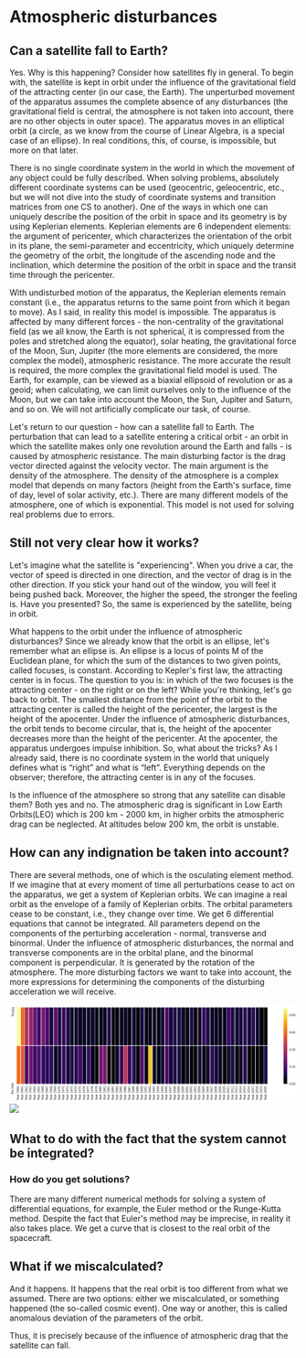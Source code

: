 # Atmospheric disturbances
## Can a satellite fall to Earth?
Yes. Why is this happening? Consider how satellites fly in general.
To begin with, the satellite is kept in orbit under the influence of the gravitational field of the attracting center (in our case, the Earth). The unperturbed movement of the apparatus assumes the complete absence of any disturbances (the gravitational field is central, the atmosphere is not taken into account, there are no other objects in outer space). The apparatus moves in an elliptical orbit (a circle, as we know from the course of Linear Algebra, is a special case of an ellipse). In real conditions, this, of course, is impossible, but more on that later.

There is no single coordinate system in the world in which the movement of any object could be fully described. When solving problems, absolutely different coordinate systems can be used (geocentric, geleocentric, etc., but we will not dive into the study of coordinate systems and transition matrices from one CS to another). One of the ways in which one can uniquely describe the position of the orbit in space and its geometry is by using Keplerian elements. Keplerian elements are 6 independent elements: the argument of pericenter, which characterizes the orientation of the orbit in its plane, the semi-parameter and eccentricity, which uniquely determine the geometry of the orbit, the longitude of the ascending node and the inclination, which determine the position of the orbit in space and the transit time through the pericenter.

With undisturbed motion of the apparatus, the Keplerian elements remain constant (i.e., the apparatus returns to the same point from which it began to move). As I said, in reality this model is impossible. The apparatus is affected by many different forces - the non-centrality of the gravitational field (as we all know, the Earth is not spherical, it is compressed from the poles and stretched along the equator), solar heating, the gravitational force of the Moon, Sun, Jupiter (the more elements are considered, the more complex the model), atmospheric resistance. The more accurate the result is required, the more complex the gravitational field model is used. The Earth, for example, can be viewed as a biaxial ellipsoid of revolution or as a geoid; when calculating, we can limit ourselves only to the influence of the Moon, but we can take into account the Moon, the Sun, Jupiter and Saturn, and so on. We will not artificially complicate our task, of course.

Let's return to our question - how can a satellite fall to Earth. The perturbation that can lead to a satellite entering a critical orbit - an orbit in which the satellite makes only one revolution around the Earth and falls - is caused by atmospheric resistance. The main disturbing factor is the drag vector directed against the velocity vector. The main argument is the density of the atmosphere. The density of the atmosphere is a complex model that depends on many factors (height from the Earth's surface, time of day, level of solar activity, etc.). There are many different models of the atmosphere, one of which is exponential. This model is not used for solving real problems due to errors.

## Still not very clear how it works? 
Let's imagine what the satellite is "experiencing". When you drive a car, the vector of speed is directed in one direction, and the vector of drag is in the other direction. If you stick your hand out of the window, you will feel it being pushed back. Moreover, the higher the speed, the stronger the feeling is. Have you presented? So, the same is experienced by the satellite, being in orbit.

What happens to the orbit under the influence of atmospheric disturbances? Since we already know that the orbit is an ellipse, let's remember what an ellipse is. An ellipse is a locus of points M of the Euclidean plane, for which the sum of the distances to two given points, called focuses, is constant. According to Kepler's first law, the attracting center is in focus. The question to you is: in which of the two focuses is the attracting center - on the right or on the left? While you're thinking, let's go back to orbit. The smallest distance from the point of the orbit to the attracting center is called the height of the pericenter, the largest is the height of the apocenter. Under the influence of atmospheric disturbances, the orbit tends to become circular, that is, the height of the apocenter decreases more than the height of the pericenter. At the apocenter, the apparatus undergoes impulse inhibition. So, what about the tricks? As I already said, there is no coordinate system in the world that uniquely defines what is “right” and what is “left”. Everything depends on the observer; therefore, the attracting center is in any of the focuses.

Is the influence of the atmosphere so strong that any satellite can disable them? Both yes and no. The atmospheric drag is significant in Low Earth Orbits(LEO) which is 200 km - 2000 km, in higher orbits the atmospheric drag can be neglected. At altitudes below 200 km, the orbit is unstable.

## How can any indignation be taken into account? 
There are several methods, one of which is the osculating element method. If we imagine that at every moment of time all perturbations cease to act on the apparatus, we get a system of Keplerian orbits. We can imagine a real orbit as the envelope of a family of Keplerian orbits. The orbital parameters cease to be constant, i.e., they change over time. We get 6 differential equations that cannot be integrated. All parameters depend on the components of the perturbing acceleration - normal, transverse and binormal. Under the influence of atmospheric disturbances, the normal and transverse components are in the orbital plane, and the binormal component is perpendicular. It is generated by the rotation of the atmosphere. The more disturbing factors we want to take into account, the more expressions for determining the components of the disturbing acceleration we will receive.

![](Heatmap.png)
![](IndignantMovement.png)

## What to do with the fact that the system cannot be integrated? 
### How do you get solutions? 
There are many different numerical methods for solving a system of differential equations, for example, the Euler method or the Runge-Kutta method. Despite the fact that Euler's method may be imprecise, in reality it also takes place. We get a curve that is closest to the real orbit of the spacecraft.

## What if we miscalculated? 
And it happens. It happens that the real orbit is too different from what we assumed. There are two options: either we miscalculated, or something happened (the so-called cosmic event). One way or another, this is called anomalous deviation of the parameters of the orbit.

Thus, it is precisely because of the influence of atmospheric drag that the satellite can fall.
